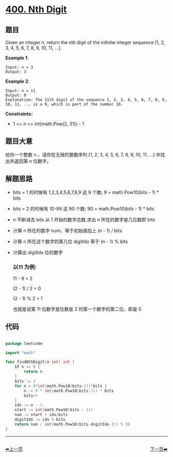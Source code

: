 # [400. Nth Digit](https://leetcode.com/problems/nth-digit/)

## 题目

Given an integer n, return the nth digit of the infinite integer sequence [1, 2, 3, 4, 5, 6, 7, 8, 9, 10, 11, ...].

**Example 1**:

    Input: n = 3
    Output: 3

**Example 2**:

    Input: n = 11
    Output: 0
    Explanation: The 11th digit of the sequence 1, 2, 3, 4, 5, 6, 7, 8, 9, 10, 11, ... is a 0, which is part of the number 10.

**Constraints:**

- 1 <= n <= int(math.Pow(2, 31)) - 1

## 题目大意

给你一个整数 n ，请你在无限的整数序列 [1, 2, 3, 4, 5, 6, 7, 8, 9, 10, 11, ...] 中找出并返回第 n 位数字。

## 解题思路

- bits = 1 的时候有 1,2,3,4,5,6,7,8,9 这 9 个数; 9 = math.Pow10(bits - 1) * bits
- bits = 2 的时候有 10-99 这 90 个数; 90 = math.Pow10(bits - 1) * bits
- n 不断减去 bits 从 1 开始的数字总数,求出 n 所在的数字是几位数即 bits
- 计算 n 所在的数字 num，等于初始值加上 (n - 1) / bits
- 计算 n 所在这个数字的第几位 digitIdx 等于 (n - 1) % bits
- 计算出 digitIdx 位的数字
  
  ### 以11 为例:
  11 - 9 = 2 
  
  (2 - 1) / 2 = 0
  
  (2 - 1) % 2 = 1
  
  也就是说第 11 位数字是位数是 2 的第一个数字的第二位，即是 0

## 代码

```go

package leetcode

import "math"

func findNthDigit(n int) int {
	if n <= 9 {
		return n
	}
	bits := 1
	for n > 9*int(math.Pow10(bits-1))*bits {
		n -= 9 * int(math.Pow10(bits-1)) * bits
		bits++
	}
	idx := n - 1
	start := int(math.Pow10(bits - 1))
	num := start + idx/bits
	digitIdx := idx % bits
	return num / int(math.Pow10(bits-digitIdx-1)) % 10
}
```


----------------------------------------------
<div style="display: flex;justify-content: space-between;align-items: center;">
<p><a href="https://books.halfrost.com/leetcode/ChapterFour/0300~0399/0399.Evaluate-Division/">⬅️上一页</a></p>
<p><a href="https://books.halfrost.com/leetcode/ChapterFour/0400~0499/0401.Binary-Watch/">下一页➡️</a></p>
</div>
